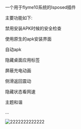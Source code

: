 一个用于flyme10系统的lsposed插件

主要功能如下:

禁用安装APK时候的安全检查

使用原生的apk安装界面

自动apk

隐藏桌面应用标签

屏蔽充电动画

侧滑返回震动


隐藏状态看网速

主题和谐

...


![2222222222222](https://github.com/Xposed-Modules-Repo/com.coderstory.flyme10/assets/11525359/53d69d69-d907-4969-baa2-98a0e80247c9)


